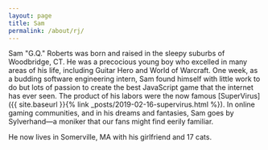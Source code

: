 ```yaml
---
layout: page
title: Sam
permalink: /about/rj/
---
```


Sam "G.Q." Roberts was born and raised in the sleepy suburbs of Woodbridge, CT. He was a precocious young boy who excelled in many areas of his life, including Guitar Hero and World of Warcraft. One week, as a budding software engineering intern, Sam found himself with little work to do but lots of passion to create the best JavaScript game that the internet has ever seen. The product of his labors were the now famous [SuperVirus]({{ site.baseurl }}{% link _posts/2019-02-16-supervirus.html %}). In online gaming communities, and in his dreams and fantasies, Sam goes by Sylverhand—a moniker that our fans might find eerily familiar.

He now lives in Somerville, MA with his girlfriend and 17 cats.
